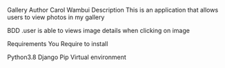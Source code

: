 Gallery
Author
Carol Wambui
Description
This is an application that allows users to view photos in my gallery

BDD
.user is able to views image details when clicking on image

Requirements
You Require to install

Python3.8
Django
Pip
Virtual environment
